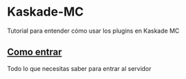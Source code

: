 # Kaskade-MC
Tutorial para entender cómo usar los plugins en Kaskade MC

## [Como entrar](https://github.com/FMX372/Kaskade-MC/blob/main/Como-entrar.md)
Todo lo que necesitas saber para entrar al servidor
